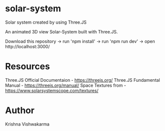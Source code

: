 # solar-system
Solar system created by using Three.JS

An animated 3D view Solar-System built with Three.JS.

Download this repository -> run 'npm install' -> run 'npm run dev' -> open http://localhost:3000/

# Resources
Three.JS Official Documentaion - https://threejs.org/
Three.JS Fundamental Manual - https://threejs.org/manual/
Space Textures from - https://www.solarsystemscope.com/textures/

# Author
Krishna Vishwakarma
